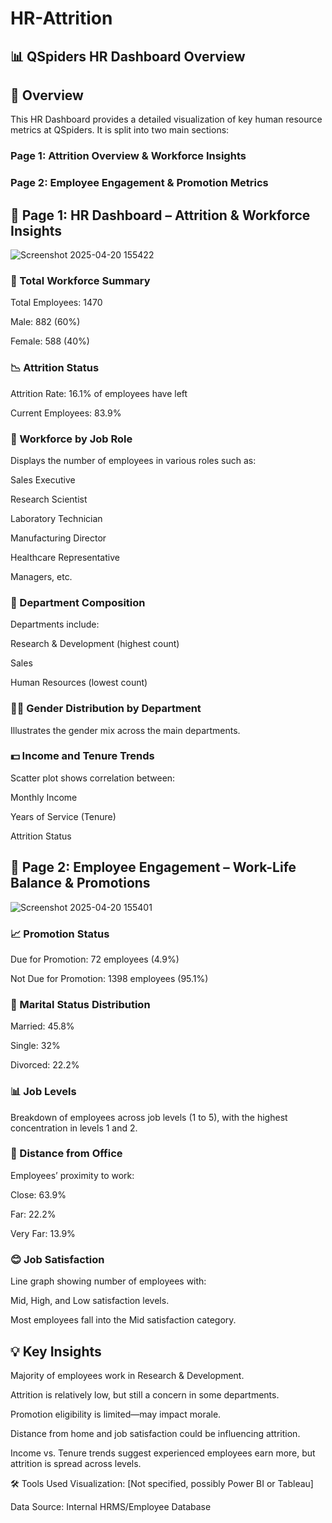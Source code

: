 # HR-Attrition
## 📊 QSpiders HR Dashboard Overview
## 📝 Overview
This HR Dashboard provides a detailed visualization of key human resource metrics at QSpiders. It is split into two main sections:  
  

### Page 1: Attrition Overview & Workforce Insights

### Page 2: Employee Engagement & Promotion Metrics  


## 📄 Page 1: HR Dashboard – Attrition & Workforce Insights  
![Screenshot 2025-04-20 155422](https://github.com/user-attachments/assets/fb3b30b1-2cf7-4eb9-a5d2-f79110dda186)


### 🔢 Total Workforce Summary
Total Employees: 1470

Male: 882 (60%)

Female: 588 (40%)

### 📉 Attrition Status
Attrition Rate: 16.1% of employees have left

Current Employees: 83.9%

### 👔 Workforce by Job Role
Displays the number of employees in various roles such as:

Sales Executive

Research Scientist

Laboratory Technician

Manufacturing Director

Healthcare Representative

Managers, etc.

### 🏢 Department Composition
Departments include:

Research & Development (highest count)

Sales

Human Resources (lowest count)

### 👩‍💼 Gender Distribution by Department
Illustrates the gender mix across the main departments.

### 💵 Income and Tenure Trends
Scatter plot shows correlation between:

Monthly Income

Years of Service (Tenure)

Attrition Status  


## 📄 Page 2: Employee Engagement – Work-Life Balance & Promotions  
![Screenshot 2025-04-20 155401](https://github.com/user-attachments/assets/fe8bd0fb-62bf-4997-b4a6-2bd1471a4f40)

  
### 📈 Promotion Status
Due for Promotion: 72 employees (4.9%)

Not Due for Promotion: 1398 employees (95.1%)

### 💍 Marital Status Distribution
Married: 45.8%

Single: 32%

Divorced: 22.2%

### 📊 Job Levels
Breakdown of employees across job levels (1 to 5), with the highest concentration in levels 1 and 2.

### 🧭 Distance from Office
Employees’ proximity to work:

Close: 63.9%

Far: 22.2%

Very Far: 13.9%

### 😊 Job Satisfaction
Line graph showing number of employees with:

Mid, High, and Low satisfaction levels.

Most employees fall into the Mid satisfaction category.

## 💡 Key Insights
Majority of employees work in Research & Development.

Attrition is relatively low, but still a concern in some departments.

Promotion eligibility is limited—may impact morale.

Distance from home and job satisfaction could be influencing attrition.

Income vs. Tenure trends suggest experienced employees earn more, but attrition is spread across levels.  
  

🛠️ Tools Used
Visualization: [Not specified, possibly Power BI or Tableau]

Data Source: Internal HRMS/Employee Database


